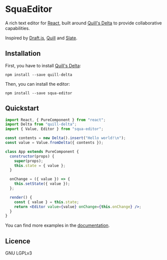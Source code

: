 # SquaEditor

A rich text editor for [React](https://github.com/facebook/react), built around [Quill's Delta](https://github.com/quilljs/delta) to provide collaborative capabilities.

Inspired by [Draft.js](https://github.com/facebook/draft-js), [Quill](https://github.com/quilljs/quill) and [Slate](https://github.com/ianstormtaylor/slate).

## Installation

First, you have to install [Quill's Delta](https://github.com/quilljs/delta):

```
npm install --save quill-delta
```

Then, you can install the editor:

```
npm install --save squa-editor
```

## Quickstart

```jsx
import React, { PureComponent } from "react";
import Delta from "quill-delta";
import { Value, Editor } from "squa-editor";

const contents = new Delta().insert("Hello world!\n");
const value = Value.fromDelta({ contents });

class App extends PureComponent {
  constructor(props) {
    super(props);
    this.state = { value };
  }

  onChange = ({ value }) => {
    this.setState({ value });
  };

  render() {
    const { value } = this.state;
    return <Editor value={value} onChange={this.onChange} />;
  }
}
```

You can find more examples in the [documentation](packages/squa-editor/README.md).

## Licence

GNU LGPLv3
